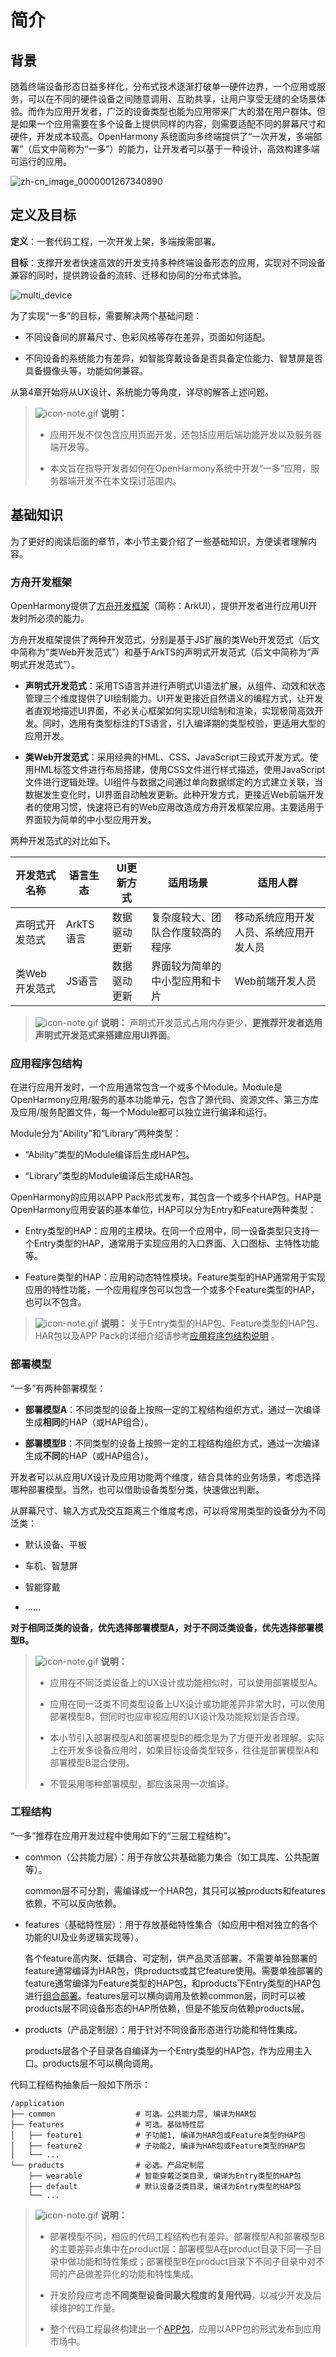 # 简介


## 背景

随着终端设备形态日益多样化，分布式技术逐渐打破单一硬件边界，一个应用或服务，可以在不同的硬件设备之间随意调用、互助共享，让用户享受无缝的全场景体验。而作为应用开发者，广泛的设备类型也能为应用带来广大的潜在用户群体。但是如果一个应用需要在多个设备上提供同样的内容，则需要适配不同的屏幕尺寸和硬件，开发成本较高。OpenHarmony 系统面向多终端提供了“一次开发，多端部署”（后文中简称为“一多”）的能力，让开发者可以基于一种设计，高效构建多端可运行的应用。

![zh-cn_image_0000001267340890](figures/zh-cn_image_0000001267340890.jpg)


## 定义及目标

**定义**：一套代码工程，一次开发上架，多端按需部署。

**目标**：支撑开发者快速高效的开发支持多种终端设备形态的应用，实现对不同设备兼容的同时，提供跨设备的流转、迁移和协同的分布式体验。

![multi_device](figures/multi_device.jpg)

为了实现“一多”的目标，需要解决两个基础问题：

- 不同设备间的屏幕尺寸、色彩风格等存在差异，页面如何适配。

- 不同设备的系统能力有差异，如智能穿戴设备是否具备定位能力、智慧屏是否具备摄像头等，功能如何兼容。

从第4章开始将从UX设计、系统能力等角度，详尽的解答上述问题。

> ![icon-note.gif](public_sys-resources/icon-note.gif) **说明：**
> - 应用开发不仅包含应用页面开发，还包括应用后端功能开发以及服务器端开发等。
> 
> - 本文旨在指导开发者如何在OpenHarmony系统中开发“一多”应用，服务器端开发不在本文探讨范围内。


## 基础知识

为了更好的阅读后面的章节，本小节主要介绍了一些基础知识，方便读者理解内容。

### 方舟开发框架

OpenHarmony提供了[方舟开发框架](../../ui/arkui-overview.md)（简称：ArkUI），提供开发者进行应用UI开发时所必须的能力。

方舟开发框架提供了两种开发范式，分别是基于JS扩展的类Web开发范式（后文中简称为“类Web开发范式”）和基于ArkTS的声明式开发范式（后文中简称为“声明式开发范式”）。

- **声明式开发范式**：采用TS语言并进行声明式UI语法扩展，从组件、动效和状态管理三个维度提供了UI绘制能力。UI开发更接近自然语义的编程方式，让开发者直观地描述UI界面，不必关心框架如何实现UI绘制和渲染，实现极简高效开发。同时，选用有类型标注的TS语言，引入编译期的类型校验，更适用大型的应用开发。

- **类Web开发范式**：采用经典的HML、CSS、JavaScript三段式开发方式。使用HML标签文件进行布局搭建，使用CSS文件进行样式描述，使用JavaScript文件进行逻辑处理。UI组件与数据之间通过单向数据绑定的方式建立关联，当数据发生变化时，UI界面自动触发更新。此种开发方式，更接近Web前端开发者的使用习惯，快速将已有的Web应用改造成方舟开发框架应用。主要适用于界面较为简单的中小型应用开发。

两种开发范式的对比如下。

  | **开发范式名称** | **语言生态** | **UI更新方式** | **适用场景** | **适用人群** | 
| -------- | -------- | -------- | -------- | -------- |
| 声明式开发范式 | ArkTS语言 | 数据驱动更新 | 复杂度较大、团队合作度较高的程序 | 移动系统应用开发人员、系统应用开发人员 | 
| 类Web开发范式 | JS语言 | 数据驱动更新 | 界面较为简单的中小型应用和卡片 | Web前端开发人员 | 

> ![icon-note.gif](public_sys-resources/icon-note.gif) **说明：**
> 声明式开发范式占用内存更少，**更推荐开发者选用声明式开发范式来搭建应用UI界面**。

### 应用程序包结构

在进行应用开发时，一个应用通常包含一个或多个Module。Module是OpenHarmony应用/服务的基本功能单元，包含了源代码、资源文件、第三方库及应用/服务配置文件，每一个Module都可以独立进行编译和运行。

Module分为“Ability”和“Library”两种类型：

* “Ability”类型的Module编译后生成HAP包。

* “Library”类型的Module编译后生成HAR包。

OpenHarmony的应用以APP Pack形式发布，其包含一个或多个HAP包。HAP是OpenHarmony应用安装的基本单位，HAP可以分为Entry和Feature两种类型：

* Entry类型的HAP：应用的主模块。在同一个应用中，同一设备类型只支持一个Entry类型的HAP，通常用于实现应用的入口界面、入口图标、主特性功能等。

* Feature类型的HAP：应用的动态特性模块。Feature类型的HAP通常用于实现应用的特性功能，一个应用程序包可以包含一个或多个Feature类型的HAP，也可以不包含。

> ![icon-note.gif](public_sys-resources/icon-note.gif) **说明：**
> 关于Entry类型的HAP包、Feature类型的HAP包、HAR包以及APP Pack的详细介绍请参考[应用程序包结构说明](../../quick-start/application-package-structure-stage.md) 。

### 部署模型

“一多”有两种部署模型：

- **部署模型A**：不同类型的设备上按照一定的工程结构组织方式，通过一次编译生成**相同**的HAP（或HAP组合）。

- **部署模型B**：不同类型的设备上按照一定的工程结构组织方式，通过一次编译生成**不同**的HAP（或HAP组合）。

开发者可以从应用UX设计及应用功能两个维度，结合具体的业务场景，考虑选择哪种部署模型。当然，也可以借助设备类型分类，快速做出判断。

从屏幕尺寸、输入方式及交互距离三个维度考虑，可以将常用类型的设备分为不同泛类：
- 默认设备、平板

- 车机、智慧屏

- 智能穿戴

- ……

**对于相同泛类的设备，优先选择部署模型A，对于不同泛类设备，优先选择部署模型B。**

> ![icon-note.gif](public_sys-resources/icon-note.gif) **说明：**
>
> * 应用在不同泛类设备上的UX设计或功能相似时，可以使用部署模型A。
> * 应用在同一泛类不同类型设备上UX设计或功能差异非常大时，可以使用部署模型B，但同时也应审视应用的UX设计及功能规划是否合理。
>
> * 本小节引入部署模型A和部署模型B的概念是为了方便开发者理解。实际上在开发多设备应用时，如果目标设备类型较多，往往是部署模型A和部署模型B混合使用。
>
> * 不管采用哪种部署模型，都应该采用一次编译。

### 工程结构

“一多”推荐在应用开发过程中使用如下的“三层工程结构”。

- common（公共能力层）：用于存放公共基础能力集合（如工具库、公共配置等）。

  common层不可分割，需编译成一个HAR包，其只可以被products和features依赖，不可以反向依赖。

- features（基础特性层）：用于存放基础特性集合（如应用中相对独立的各个功能的UI及业务逻辑实现等）。

  各个feature高内聚、低耦合、可定制，供产品灵活部署。不需要单独部署的feature通常编译为HAR包，供products或其它feature使用。需要单独部署的feature通常编译为Feature类型的HAP包，和products下Entry类型的HAP包进行[组合部署](../../quick-start/multi-hap-objective.md)。features层可以横向调用及依赖common层，同时可以被products层不同设备形态的HAP所依赖，但是不能反向依赖products层。

- products（产品定制层）：用于针对不同设备形态进行功能和特性集成。

  products层各个子目录各自编译为一个Entry类型的HAP包，作为应用主入口。products层不可以横向调用。

代码工程结构抽象后一般如下所示：


```
/application
├── common                  # 可选。公共能力层, 编译为HAR包
├── features                # 可选。基础特性层
│   ├── feature1            # 子功能1, 编译为HAR包或Feature类型的HAP包
│   ├── feature2            # 子功能2, 编译为HAR包或Feature类型的HAP包
│   └── ...
└── products                # 必选。产品定制层
    ├── wearable            # 智能穿戴泛类目录, 编译为Entry类型的HAP包
    ├── default             # 默认设备泛类目录, 编译为Entry类型的HAP包
    └── ...
```

> ![icon-note.gif](public_sys-resources/icon-note.gif) **说明：**
>
> * 部署模型不同，相应的代码工程结构也有差异。部署模型A和部署模型B的主要差异点集中在product层：部署模型A在product目录下同一子目录中做功能和特性集成；部署模型B在product目录下不同子目录中对不同的产品做差异化的功能和特性集成。
>
>
> * 开发阶段应考虑**不同类型设备间最大程度的复用代码**，以减少开发及后续维护的工作量。
> * 整个代码工程最终构建出一个[APP包](#应用程序包结构)，应用以APP包的形式发布到应用市场中。

